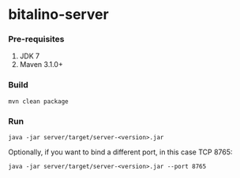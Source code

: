 bitalino-server
==========

### Pre-requisites ###

1. JDK 7
2. Maven 3.1.0+

### Build ###

```
mvn clean package
```

### Run ###

```
java -jar server/target/server-<version>.jar
```

Optionally, if you want to bind a different port, in this case TCP 8765:

```
java -jar server/target/server-<version>.jar --port 8765
```
